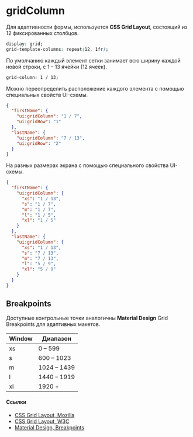 # gridColumn
Для адаптивности формы, используется **CSS Grid Layout**, состоящий из 12 фиксированных столбцов.
```css
display: grid;
grid-template-columns: repeat(12, 1fr);
```
По умолчанию каждый элемент сетки занимает всю ширину каждой новой строки, с 1 – 13 ячейки (12 ячеек).
```css
grid-column: 1 / 13;
```


Можно переопределить расположение каждого элемента с помощью специальных свойств UI-схемы.
```json
{
  "firstName": {
    "ui:gridColumn": "1 / 7",
    "ui:gridRow": "1"
  },
  "lastName": {
    "ui:gridColumn": "7 / 13",
    "ui:gridRow": "2"
  }
}
```

На разных размерах экрана с помощью специального свойства UI-схемы.

```json
{
  "firstName": {
    "ui:gridColumn": {
      "xs": "1 / 13",
      "s": "1 / 7",
      "m": "1 / 7",
      "l": "1 / 5",
      "xl": "1 / 5"
    }
  },
  "lastName": {
    "ui:gridColumn": {
      "xs": "1 / 13",
      "s": "7 / 13",
      "m": "7 / 13",
      "l": "5 / 9",
      "xl": "5 / 9"
    }
  }
}
```

## Breakpoints
Доступные контрольные точки аналогичны **Material Design** Grid Breakpoints для адаптивных макетов.

| Window | Диапазон |
| --- | ----------- |
| xs | 0 – 599      |
| s  | 600 – 1023   |
| m  | 1024 – 1439 |
| l  | 1440 – 1919 |
| xl | 1920 +      |

#### Ссылки
- [CSS Grid Layout, Mozilla](https://developer.mozilla.org/ru/docs/Web/CSS/CSS_Grid_Layout)
- [CSS Grid Layout, W3C](https://www.w3.org/TR/css-grid-1/)
- [Material Design, Breakpoints](https://material.io/design/layout/responsive-layout-grid.html#breakpoints)

